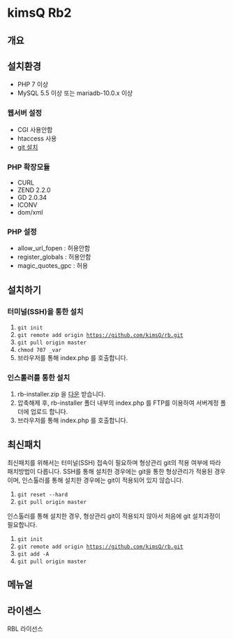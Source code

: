 # kimsQ Rb2

## 개요

## 설치환경

- PHP 7 이상
- MySQL 5.5 이상 또는 mariadb-10.0.x 이상

### 웹서버 설정
- CGI 사용안함
- htaccess 사용
- [git 설치](https://git-scm.com/book/ko/v2/%EC%8B%9C%EC%9E%91%ED%95%98%EA%B8%B0-Git-%EC%84%A4%EC%B9%98)


### PHP 확장모듈
- CURL
- ZEND 2.2.0
- GD 2.0.34
- ICONV
- dom/xml

### PHP 설정
- allow_url_fopen : 허용안함
- register_globals : 허용안함
- magic_quotes_gpc : 허용


## 설치하기

### 터미널(SSH)을 통한 설치
1. <code>git init</code>
1. <code>git remote add origin https://github.com/kimsQ/rb.git</code>
1. <code>git pull origin master</code>
1. <code>chmod 707  _var</code>
1. 브라우저를 통해 index.php 를 호출합니다.

### 인스톨러를 통한 설치
1. rb-installer.zip 을 [다운](https://github.com/kimsQ/rb/archive/installer.zip) 받습니다.
1. 압축해제 후, rb-installer 폴더 내부의 index.php 를 FTP를 이용하여 서버계정 폴더에 업로드 합니다.
1. 브라우저를 통해 index.php 를 호출합니다.

## 최신패치

최신패치를 위해서는 터미널(SSH) 접속이 필요하며 형상관리 git의 적용 여부에 따라 패치방법이 다릅니다. SSH를 통해 설치한 경우에는 git을 통한 형상관리가 적용된 경우이며, 인스톨러를 통해 설치한 경우에는 git이 적용되어 있지 않습니다.

1. <code>git reset --hard</code>
1. <code>git pull origin master</code>

인스톨러를 통해 설치한 경우, 형상관리 git이 적용되지 않아서 처음에 git 설치과정이 필요합니다.
1. <code>git init</code>
1. <code>git remote add origin https://github.com/kimsQ/rb.git</code>
1. <code>git add -A</code>
1. <code>git pull origin master</code>

## 메뉴얼


## 라이센스
RBL 라이선스
